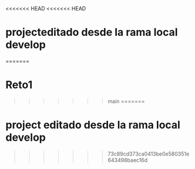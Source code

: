 <<<<<<< HEAD
<<<<<<< HEAD
# projecteditado desde la rama local develop
=======
# Reto1
>>>>>>> main
=======
# project editado desde la rama local develop
>>>>>>> 73c89cd373ca0413be0e580351e643498baec16d
